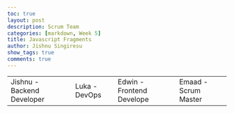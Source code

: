 ```yaml
---
toc: true
layout: post
description: Scrum Team
categories: [markdown, Week 5]
title: Javascript Fragments
author: Jishnu Singiresu
show_tags: true
comments: true
---
```

<table>
    <tr>
        <td>Jishnu - Backend Developer</td>
        <td>Luka - DevOps</td>
        <td>Edwin - Frontend Develope</td>
        <td>Emaad - Scrum Master</td>
    </tr>
</table>
